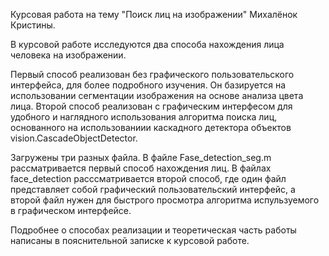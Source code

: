 Курсовая работа на тему "Поиск лиц на изображении" Михалёнок Кристины.

В курсовой работе исследуются два способа нахождения лица человека на изображении. 

Первый способ реализован без графического пользовательского интерфейса, для более подробного изучения. Он базируется на использовании сегментации изображения на основе анализа цвета лица. 
Второй способ реализован с графическим интерфесом для удобного и наглядного использования алгоритма поиска лиц, основанного на использованиии каскадного детектора объектов vision.CascadeObjectDetector. 

Загружены три разных файла. 
В файле Fase_detection_seg.m рассматривается первый способ нахождения лиц. 
В файлах face_detection расссматривается второй способ, где один файл представляет собой графический пользовательский интерфейс, а второй файл нужен для быстрого просмотра алгоритма испульзуемого в графическом интерфейсе.

Подробнее о способах реализации и теоретическая часть работы написаны в пояснительной записке к курсовой работе.
